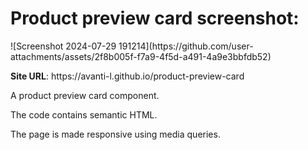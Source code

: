 <h1>Product preview card screenshot: </h1>
![Screenshot 2024-07-29 191214](https://github.com/user-attachments/assets/2f8b005f-f7a9-4f5d-a491-4a9e3bbfdb52)

<p><b>Site URL</b>: https://avanti-l.github.io/product-preview-card</p>
<p>A product preview card component.</p>
<p>The code contains semantic HTML.</p>
<p>The page is made responsive using media queries.</p>
